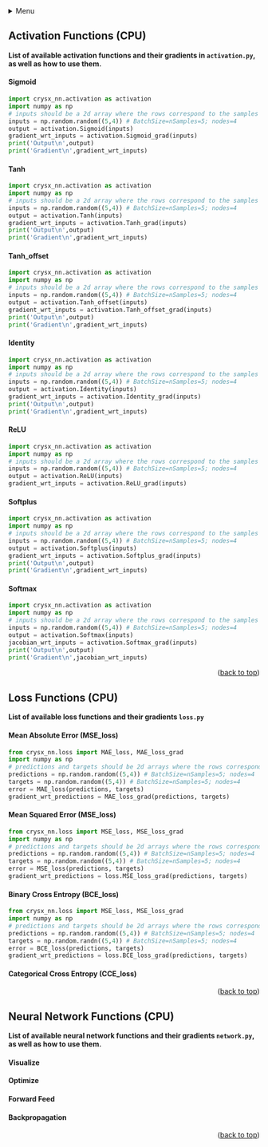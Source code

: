 <div id="top"></div>

<!-- TABLE OF CONTENTS -->
<details>
  <summary> Menu</summary>
  <ol>
    <li>
      <a href="#Activation-Functions-(CPU)">Activation Functions (CPU)</a>
      <ul>
        <li><a href="#Sigmoid">Sigmoid</a></li>
      </ul>
      <ul>
        <li><a href="#Tanh">Tanh</a></li>
      </ul>
      <ul>
        <li><a href="#Tanh_offset">Tanh_offset</a></li>
      </ul>
      <ul>
        <li><a href="#ReLU">ReLU</a></li>
      </ul>
      <ul>
        <li><a href="#Softplus">Softplus</a></li>
      </ul>
      <ul>
        <li><a href="#Softmax">Softmax</a></li>
      </ul>
    <li>
      <a href="#Loss-Functions-(CPU)">Loss Functions (CPU)</a>
      <ul>
        <li><a href="#Mean-Absolute-Error-(MAE_loss)">Mean Absolute Error (CPU)</a></li>
        <li><a href="#Mean-Squared-Error-(MSE_loss)">Mean Squared Error (CPU)</a></li>
        <li><a href="#Binary-Cross-Entropy-(BCE_loss)">Binary Cross Entropy (CPU)</a></li>
        <li><a href="#Categorical-Cross-Entropy-(CCE_loss)">Categorical Cross Entropy (CPU)</a></li>
      </ul>
    </li>
    <li><a href="#Neural-Network-Functions-(CPU)">Neural Network Functions (CPU)</a></li>
  </ol>
</details>

## Activation Functions (CPU)
**List of available activation functions and their gradients in `activation.py`, as well as how to use them.**

#### Sigmoid 
```python
import crysx_nn.activation as activation
import numpy as np
# inputs should be a 2d array where the rows correspond to the samples and the columns correspond to the nodes.
inputs = np.random.random((5,4)) # BatchSize=nSamples=5; nodes=4
output = activation.Sigmoid(inputs)
gradient_wrt_inputs = activation.Sigmoid_grad(inputs)
print('Output\n',output)
print('Gradient\n',gradient_wrt_inputs)
```
#### Tanh
```python
import crysx_nn.activation as activation
import numpy as np
# inputs should be a 2d array where the rows correspond to the samples and the columns correspond to the nodes.
inputs = np.random.random((5,4)) # BatchSize=nSamples=5; nodes=4
output = activation.Tanh(inputs)
gradient_wrt_inputs = activation.Tanh_grad(inputs)
print('Output\n',output)
print('Gradient\n',gradient_wrt_inputs)
```
#### Tanh_offset
```python
import crysx_nn.activation as activation
import numpy as np
# inputs should be a 2d array where the rows correspond to the samples and the columns correspond to the nodes.
inputs = np.random.random((5,4)) # BatchSize=nSamples=5; nodes=4
output = activation.Tanh_offset(inputs)
gradient_wrt_inputs = activation.Tanh_offset_grad(inputs)
print('Output\n',output)
print('Gradient\n',gradient_wrt_inputs)
```
#### Identity
```python
import crysx_nn.activation as activation
import numpy as np
# inputs should be a 2d array where the rows correspond to the samples and the columns correspond to the nodes.
inputs = np.random.random((5,4)) # BatchSize=nSamples=5; nodes=4
output = activation.Identity(inputs)
gradient_wrt_inputs = activation.Identity_grad(inputs)
print('Output\n',output)
print('Gradient\n',gradient_wrt_inputs)
```
#### ReLU
```python
import crysx_nn.activation as activation
import numpy as np
# inputs should be a 2d array where the rows correspond to the samples and the columns correspond to the nodes.
inputs = np.random.random((5,4)) # BatchSize=nSamples=5; nodes=4
output = activation.ReLU(inputs)
gradient_wrt_inputs = activation.ReLU_grad(inputs)
```
#### Softplus
```python
import crysx_nn.activation as activation
import numpy as np
# inputs should be a 2d array where the rows correspond to the samples and the columns correspond to the nodes.
inputs = np.random.random((5,4)) # BatchSize=nSamples=5; nodes=4
output = activation.Softplus(inputs)
gradient_wrt_inputs = activation.Softplus_grad(inputs)
print('Output\n',output)
print('Gradient\n',gradient_wrt_inputs)
```
#### Softmax
```python
import crysx_nn.activation as activation
import numpy as np
# inputs should be a 2d array where the rows correspond to the samples and the columns correspond to the nodes.
inputs = np.random.random((5,4)) # BatchSize=nSamples=5; nodes=4
output = activation.Softmax(inputs)
jacobian_wrt_inputs = activation.Softmax_grad(inputs) 
print('Output\n',output)
print('Gradient\n',jacobian_wrt_inputs)
```
<p align="right">(<a href="#top">back to top</a>)</p>

## Loss Functions (CPU)
**List of available loss functions and their gradients `loss.py`**

#### Mean Absolute Error (MSE_loss)
```python
from crysx_nn.loss import MAE_loss, MAE_loss_grad
import numpy as np
# predictions and targets should be 2d arrays where the rows correspond to the samples and the columns correspond to the output nodes.
predictions = np.random.random((5,4)) # BatchSize=nSamples=5; nodes=4
targets = np.random.random((5,4)) # BatchSize=nSamples=5; nodes=4
error = MAE_loss(predictions, targets)
gradient_wrt_predictions = MAE_loss_grad(predictions, targets)
```
#### Mean Squared Error (MSE_loss)
```python
from crysx_nn.loss import MSE_loss, MSE_loss_grad
import numpy as np
# predictions and targets should be 2d arrays where the rows correspond to the samples and the columns correspond to the output nodes.
predictions = np.random.random((5,4)) # BatchSize=nSamples=5; nodes=4
targets = np.random.random((5,4)) # BatchSize=nSamples=5; nodes=4
error = MSE_loss(predictions, targets)
gradient_wrt_predictions = loss.MSE_loss_grad(predictions, targets)
```
#### Binary Cross Entropy (BCE_loss)
```python
from crysx_nn.loss import MSE_loss, MSE_loss_grad
import numpy as np
# predictions and targets should be 2d arrays where the rows correspond to the samples and the columns correspond to the output nodes.
predictions = np.random.random((5,4)) # BatchSize=nSamples=5; nodes=4
targets = np.random.randn((5,4)) # BatchSize=nSamples=5; nodes=4
error = BCE_loss(predictions, targets)
gradient_wrt_predictions = loss.BCE_loss_grad(predictions, targets)
```
#### Categorical Cross Entropy (CCE_loss)

<p align="right">(<a href="#top">back to top</a>)</p>

## Neural Network Functions (CPU)
**List of available neural network functions and their gradients `network.py`, as well as how to use them.**

#### Visualize

#### Optimize

#### Forward Feed

#### Backpropagation

<p align="right">(<a href="#top">back to top</a>)</p>